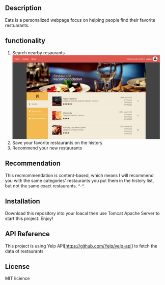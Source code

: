 ## Description

Eats is a personalized webpage focus on helping people find their favorite restuarants.

## functionality

1. Search nearby resaurants
![Alt text](img/search.png)
2. Save your favorite restaurants on the history
3. Recommend your new restaurants

## Recommendation

This recmommendation is content-based, which means I will recommend you with the same categories' restaurants you put them in the history list, but not the same exact restaurants. ^-^.

## Installation

Download this repository into your loacal then use Tomcat Apache Server to start this project. Enjoy!

## API Reference

This project is using Yelp API[https://github.com/Yelp/yelp-api] to fetch the data of restaurants

## License

MIT licience